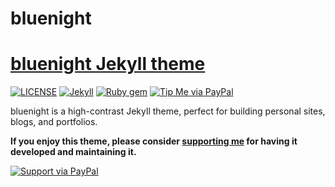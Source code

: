# bluenight
# [bluenight Jekyll theme](https://github.com/bluefil/bluenight)

[![LICENSE](https://img.shields.io/badge/license-GNU-lightgrey.svg)](https://github.com/bluefil/bluenight/blob/master/LICENSE)
[![Jekyll](https://img.shields.io/badge/jekyll-%3E%3D%203.6-blue.svg)](https://jekyllrb.com/)
[![Ruby gem](https://img.shields.io/gem/v/minimal-mistakes-jekyll.svg)](https://rubygems.org/gems/minimal-mistakes-jekyll)
[![Tip Me via PayPal](https://img.shields.io/badge/PayPal-tip%20me-green.svg?logo=paypal)](https://www.paypal.me/bluefil)

bluenight is a high-contrast Jekyll theme, perfect for building personal sites, blogs, and portfolios.

**If you enjoy this theme, please consider [supporting me](https://www.paypal.me/bluefil) for having it developed and maintaining it.**

[![Support via PayPal](https://cdn.rawgit.com/twolfson/paypal-github-button/1.0.0/dist/button.svg)](https://www.paypal.me/bluefil)
